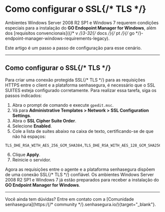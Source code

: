 # Como configurar o SSL{/* TLS */}

Ambientes Windows Server 2008 R2 SP1 e Windows 7 requerem condições especiais para a instalação do **GO Endopoint Manager for Windows**, além dos [requisitos convencionais]({/* v */}3-32{/* docs */}{/* pt */}{/* go */}-endpoint-manager-windows-requirements-legacy). 

Este artigo é um passo a passo de configuração para esse cenário.

* * *

## Como configurar o SSL{/* TLS */}

Para criar uma conexão protegida SSL{/* TLS */} para as requisições HTTPS entre o client e a plataforma senhasegura, é necessário que o SSL SUITES esteja configurado corretamente. Para realizar essa tarefa, siga os passos indicados:

1. Abra o prompt de comando e execute `gpedit.msc`.
2. Vá para **Administrative Templates > Network > SSL Configuration Settings**.
3. Abra o **SSL Cipher Suite Order**.
4. Selecione **Enabled**.
5. Cole a lista de suites abaixo na caixa de texto, certificando-se de que não há espaços:
```
TLS_DHE_RSA_WITH_AES_256_GCM_SHA384,TLS_DHE_RSA_WITH_AES_128_GCM_SHA256,TLS_ECDHE_RSA_WITH_AES_256_CBC_SHA384_P256,TLS_DHE_RSA_WITH_AES_256_CBC_SHA,TLS_DHE_RSA_WITH_AES_128_CBC_SHA,TLS_ECDHE_RSA_WITH_AES_128_CBC_SHA256_P256,TLS_ECDHE_ECDSA_WITH_AES_128_CBC_SHA256_P256,TLS_ECDHE_ECDSA_WITH_AES_256_CBC_SHA384_P384,TLS_ECDHE_ECDSA_WITH_AES_128_GCM_SHA256_P256,TLS_ECDHE_ECDSA_WITH_AES_256_GCM_SHA384_P384,TLS_ECDHE_RSA_WITH_AES_128_CBC_SHA_P256,TLS_ECDHE_RSA_WITH_AES_256_CBC_SHA_P256,TLS_ECDHE_ECDSA_WITH_AES_128_CBC_SHA_P256,TLS_ECDHE_ECDSA_WITH_AES_256_CBC_SHA_P256,TLS_DHE_DSS_WITH_AES_128_CBC_SHA,TLS_DHE_DSS_WITH_AES_256_CBC_SHA
```
6. Clique **Apply**.
7. Reinicie o servidor.

Agora as requisições entre o agente e a plataforma senhasegura dispõem de uma conexão SSL{/* TLS */} confiável. Os ambientes Windows Server 2008 R2 SP1 e Windows 7 já estão preparados para receber a instalação do **GO Endpoint Manager for Windows**.

* * *

Você ainda tem dúvidas? Entre em contato com a  [Comunidade senhasegura](https:/{/* community */}.senhasegura.io/){target="_blank"}.